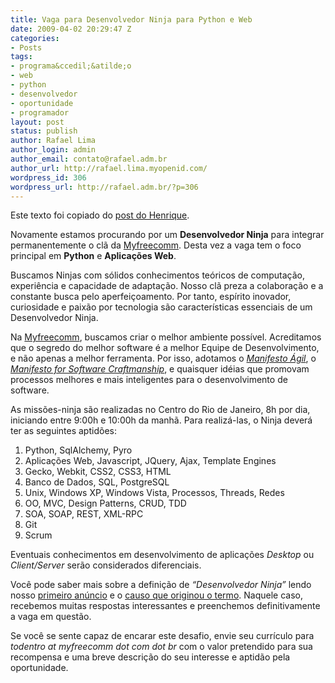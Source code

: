 ```yaml
---
title: Vaga para Desenvolvedor Ninja para Python e Web
date: 2009-04-02 20:29:47 Z
categories:
- Posts
tags:
- programa&ccedil;&atilde;o
- web
- python
- desenvolvedor
- oportunidade
- programador
layout: post
status: publish
author: Rafael Lima
author_login: admin
author_email: contato@rafael.adm.br
author_url: http://rafael.lima.myopenid.com/
wordpress_id: 306
wordpress_url: http://rafael.adm.br/?p=306
---
```


Este texto foi copiado do <a href="http://henriquebastos.net/2009/04/02/vaga-para-desenvolvedor-ninja-para-python-e-web/">post do Henrique</a>.

Novamente estamos procurando por um <strong>Desenvolvedor Ninja</strong> para integrar permanentemente o cl&atilde; da <a onclick="pageTracker._trackPageview('/outgoing/www.myfreecomm.com.br?referer=');" href="http://www.myfreecomm.com.br/">Myfreecomm</a>. Desta vez a vaga tem o foco principal em <strong>Python</strong> e <strong>Aplica&ccedil;&otilde;es Web</strong>.

Buscamos Ninjas com s&oacute;lidos conhecimentos te&oacute;ricos de computa&ccedil;&atilde;o, experi&ecirc;ncia e capacidade de adapta&ccedil;&atilde;o. Nosso cl&atilde; preza a colabora&ccedil;&atilde;o e a constante busca pelo aperfei&ccedil;oamento. Por tanto, esp&iacute;rito inovador, curiosidade e paix&atilde;o por tecnologia s&atilde;o caracter&iacute;sticas essenciais de um Desenvolvedor Ninja.

Na <a onclick="pageTracker._trackPageview('/outgoing/www.myfreecomm.com.br?referer=');" href="http://www.myfreecomm.com.br/">Myfreecomm</a>, buscamos criar o melhor ambiente poss&iacute;vel. Acreditamos que o segredo do melhor software &eacute; a melhor Equipe de Desenvolvimento, e n&atilde;o apenas a melhor ferramenta. Por isso, adotamos o <a onclick="pageTracker._trackPageview('/outgoing/agilemanifesto.org/?referer=');" href="http://agilemanifesto.org/"><em>Manifesto &Aacute;gil</em></a>, o <a onclick="pageTracker._trackPageview('/outgoing/manifesto.softwarecraftsmanship.org/?referer=');" href="http://manifesto.softwarecraftsmanship.org/"><em>Manifesto for Software Craftmanship</em></a>, e quaisquer id&eacute;ias que promovam processos melhores e mais inteligentes para o desenvolvimento de software.

As miss&otilde;es-ninja s&atilde;o realizadas no Centro do Rio de Janeiro, 8h por dia, iniciando entre 9:00h e 10:00h da manh&atilde;. Para realiz&aacute;-las, o Ninja dever&aacute; ter as seguintes aptid&otilde;es:
<ol>
	<li>Python, SqlAlchemy, Pyro</li>
	<li>Aplica&ccedil;&otilde;es Web, Javascript, JQuery, Ajax, Template Engines</li>
	<li>Gecko, Webkit, CSS2, CSS3, HTML</li>
	<li>Banco de Dados, SQL, PostgreSQL</li>
	<li>Unix, Windows XP, Windows Vista, Processos, Threads, Redes</li>
	<li>OO, MVC, Design Patterns, CRUD, TDD</li>
	<li>SOA, SOAP, REST, XML-RPC</li>
	<li>Git</li>
	<li>Scrum</li>
</ol>
Eventuais conhecimentos em desenvolvimento de aplica&ccedil;&otilde;es <em>Desktop</em> ou <em>Client/Server</em> ser&atilde;o considerados diferenciais.

Voc&ecirc; pode saber mais sobre a defini&ccedil;&atilde;o de <em>&ldquo;Desenvolvedor Ninja&rdquo;</em> lendo nosso <a onclick="pageTracker._trackPageview('/outgoing/henriquebastos.net/2008/06/25/vaga-para-desenvolvedor-ninja/?referer=');" href="http://henriquebastos.net/2008/06/25/vaga-para-desenvolvedor-ninja/" target="_blank">primeiro an&uacute;ncio</a> e o <a onclick="pageTracker._trackPageview('/outgoing/henriquebastos.net/2008/07/01/o-dia-a-dia-de-um-desenvolvedor-ninja/?referer=');" href="http://henriquebastos.net/2008/07/01/o-dia-a-dia-de-um-desenvolvedor-ninja/" target="_blank">causo que originou o termo</a>. Naquele caso, recebemos muitas respostas interessantes e preenchemos definitivamente a vaga em quest&atilde;o.

Se voc&ecirc; se sente capaz de encarar este desafio, envie seu curr&iacute;culo para <em>todentro at myfreecomm dot com dot br</em> com o valor pretendido para sua recompensa e uma breve descri&ccedil;&atilde;o do seu interesse e aptid&atilde;o pela oportunidade.
